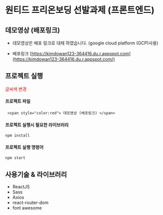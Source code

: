 # 원티드 프리온보딩 선발과제 (프론트엔드)

## 데모영상 (배포링크)

- 데모영상은 배포 링크로 대체 하였습니다. (google cloud platform (GCP)사용)

- 배포링크 
 [https://kimdowan123-364416.du.r.appspot.com](https://kimdowan123-364416.du.r.appspot.com/)
 
## 프로젝트 실행
<span style="color:red"> 글씨색 변경 </span>
#### 프로젝트 파일

```
 <span style="color:red"> 데모영상 (배포링크) </span>
```

#### 프로젝트 실행시 필요한 라이브러리

```
npm install
```

#### 프로젝트 실행 명령어
```
npm start
```
## 사용기술 & 라이브러리
- ReactJS
- Sass
- Axios
- react-router-dom
- font awesome


